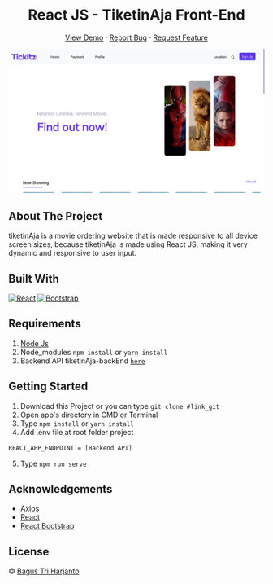 <h1 align='center'>React JS - TiketinAja Front-End</h1>
  <p align="center">
    <a href="link_deploy">View Demo</a>
    ·
    <a href="https://github.com/Timotius-Nugroho/Frond-end-react-js/issues">Report Bug</a>
    ·
    <a href="https://github.com/Timotius-Nugroho/Frond-end-react-js/pulls">Request Feature</a>
  </p>

![Image Banner](src/assets/img/bannerREADME.png)

## About The Project

tiketinAja is a movie ordering website that is made responsive to all device screen sizes, because tiketinAja is made using React JS, making it very dynamic and responsive to user input.

## Built With

[![React](https://img.shields.io/badge/React-v17.0.2-blue)](https://github.com/facebook/react)
[![Bootstrap](https://img.shields.io/badge/Bootstrap-v4.6.x-blue)](https://github.com/react-bootstrap/react-bootstrap)

## Requirements

1. <a href="https://nodejs.org/en/download/">Node Js</a>
2. Node_modules `npm install` or `yarn install`
3. Backend API tiketinAja-backEnd [`here`](https://github.com/Timotius-Nugroho/tiketinAja-backEnd)

## Getting Started

1. Download this Project or you can type `git clone #link_git`
2. Open app's directory in CMD or Terminal
3. Type `npm install` or `yarn install`
4. Add .env file at root folder project

```sh
REACT_APP_ENDPOINT = [Backend API]
```

5. Type `npm run serve`

## Acknowledgements

- [Axios](https://www.npmjs.com/package/axios)
- [React](https://reactjs.org/)
- [React Bootstrap](https://react-bootstrap.github.io/)

## License

© [Bagus Tri Harjanto](https://github.com/Timotius-Nugroho/)
